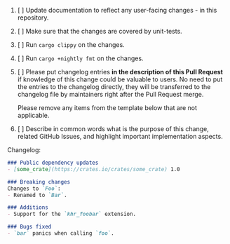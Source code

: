 1. [ ] Update documentation to reflect any user-facing changes - in this repository.

2. [ ] Make sure that the changes are covered by unit-tests.

3. [ ] Run `cargo clippy` on the changes.

4. [ ] Run `cargo +nightly fmt` on the changes.

5. [ ] Please put changelog entries **in the description of this Pull Request**
   if knowledge of this change could be valuable to users. No need to put the
   entries to the changelog directly, they will be transferred to the changelog
   file by maintainers right after the Pull Request merge.

   Please remove any items from the template below that are not applicable.

6. [ ] Describe in common words what is the purpose of this change, related
   GitHub Issues, and highlight important implementation aspects.

Changelog:
```markdown
### Public dependency updates
- [some_crate](https://crates.io/crates/some_crate) 1.0

### Breaking changes
Changes to `Foo`:
- Renamed to `Bar`.

### Additions
- Support for the `khr_foobar` extension.

### Bugs fixed
- `bar` panics when calling `foo`.
```
